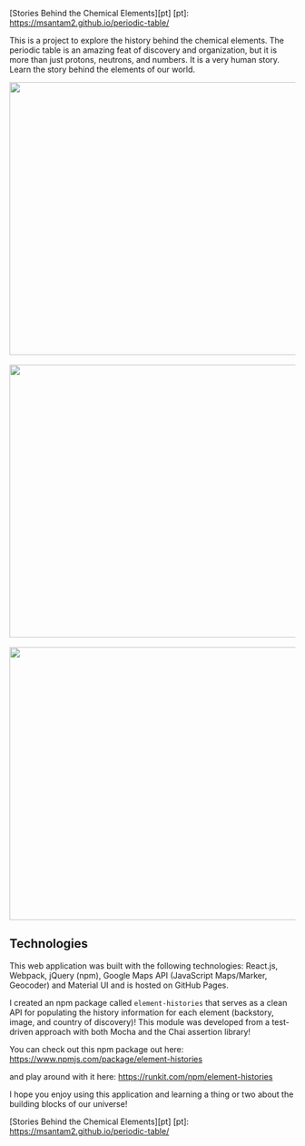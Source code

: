 [Stories Behind the Chemical Elements][pt]
[pt]: https://msantam2.github.io/periodic-table/

This is a project to explore the history behind the chemical elements. The periodic table is an amazing feat of discovery and organization, but it is more than just protons, neutrons, and numbers. It is a very human story. Learn the story behind the elements of our world.


<img src="http://res.cloudinary.com/dc2o3efbz/image/upload/v1480551020/Screen_Shot_2016-11-30_at_1.09.46_PM_bmxchu.png" width="800" height="480" /><br></br>
<img src="http://res.cloudinary.com/dc2o3efbz/image/upload/v1481680290/elements/Screen_Shot_2016-12-13_at_5.51.02_PM.png" width="800" height="480" /><br></br>
<img src="http://res.cloudinary.com/dc2o3efbz/image/upload/v1480551027/Screen_Shot_2016-11-30_at_1.09.56_PM_t2b23x.png" width="800" height="480" />

## Technologies
This web application was built with the following technologies: 
React.js, Webpack, jQuery (npm), Google Maps API (JavaScript Maps/Marker, Geocoder) and Material UI and is hosted on GitHub Pages. 

I created an npm package called ```element-histories``` that serves as a clean API for populating the history information for each element (backstory, image, and country of discovery)! This module was developed from a test-driven approach with both Mocha and the Chai assertion library!

You can check out this npm package out here:
https://www.npmjs.com/package/element-histories

and play around with it here:
https://runkit.com/npm/element-histories 


I hope you enjoy using this application and learning a thing or two about the building blocks of our universe!

[Stories Behind the Chemical Elements][pt] 
[pt]: https://msantam2.github.io/periodic-table/
